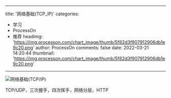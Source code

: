 
---
title: '网络基础(TCP_IP)'
categories: 
 - 学习
 - ProcessOn
 - 推荐
headimg: 'https://img.processon.com/chart_image/thumb/5f82d3f907912906db1e9c20.png'
author: ProcessOn
comments: false
date: 2022-03-21 14:20:44
thumbnail: 'https://img.processon.com/chart_image/thumb/5f82d3f907912906db1e9c20.png'
---

<div>   
<img class="thumb" alt="网络基础(TCP/IP)" src="https://img.processon.com/chart_image/thumb/5f82d3f907912906db1e9c20.png" referrerpolicy="no-referrer">
<p>TCP/UDP，三次握手，四次挥手，网络分层，HTTP</p>  
</div>
            